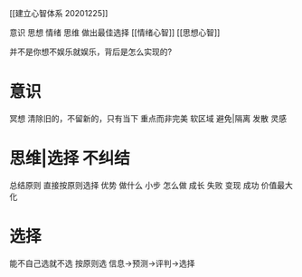 [[建立心智体系 20201225]]

意识 思想 情绪 思维
做出最佳选择
[[情绪心智]]
[[思想心智]]

并不是你想不娱乐就娱乐，背后是怎么实现的?
# 意识
冥想 清除旧的，不留新的，只有当下
重点而非完美
软区域
避免|隔离
发散 灵感
# 思维|选择 不纠结
总结原则 直接按原则选择
优势 做什么
小步 怎么做
成长 失败
变现 成功 价值最大化
# 选择
能不自己选就不选
按原则选
信息→预测→评判→选择